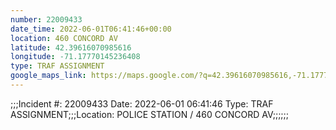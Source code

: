 ```yaml
---
number: 22009433
date_time: 2022-06-01T06:41:46+00:00
location: 460 CONCORD AV
latitude: 42.39616070985616
longitude: -71.17770145236408
type: TRAF ASSIGNMENT
google_maps_link: https://maps.google.com/?q=42.39616070985616,-71.17770145236408
---
```


;;;Incident #: 22009433  Date: 2022-06-01 06:41:46   Type: TRAF ASSIGNMENT;;;Location: POLICE STATION / 460 CONCORD AV;;;;;;
